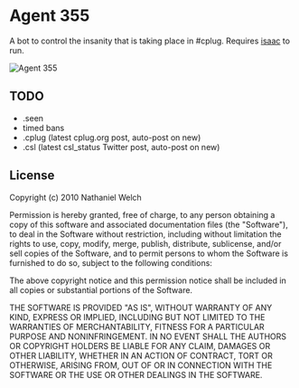 # Agent 355

A bot to control the insanity that is taking place in #cplug. Requires [isaac][i] to run.

![Agent 355](https://github.com/icco/Agent355/raw/master/Y_-_The_Last_Man_013.jpg)

## TODO

* .seen
* timed bans
* .cplug (latest cplug.org post, auto-post on new)
* .csl (latest csl_status Twitter post, auto-post on new)

## License

Copyright (c) 2010 Nathaniel Welch

Permission is hereby granted, free of charge, to any person obtaining
a copy of this software and associated documentation files (the
"Software"), to deal in the Software without restriction, including
without limitation the rights to use, copy, modify, merge, publish,
distribute, sublicense, and/or sell copies of the Software, and to
permit persons to whom the Software is furnished to do so, subject to
the following conditions:

The above copyright notice and this permission notice shall be
included in all copies or substantial portions of the Software.

THE SOFTWARE IS PROVIDED "AS IS", WITHOUT WARRANTY OF ANY KIND,
EXPRESS OR IMPLIED, INCLUDING BUT NOT LIMITED TO THE WARRANTIES OF
MERCHANTABILITY, FITNESS FOR A PARTICULAR PURPOSE AND
NONINFRINGEMENT. IN NO EVENT SHALL THE AUTHORS OR COPYRIGHT HOLDERS BE
LIABLE FOR ANY CLAIM, DAMAGES OR OTHER LIABILITY, WHETHER IN AN ACTION
OF CONTRACT, TORT OR OTHERWISE, ARISING FROM, OUT OF OR IN CONNECTION
WITH THE SOFTWARE OR THE USE OR OTHER DEALINGS IN THE SOFTWARE.

[i]: https://github.com/icco/isaac
